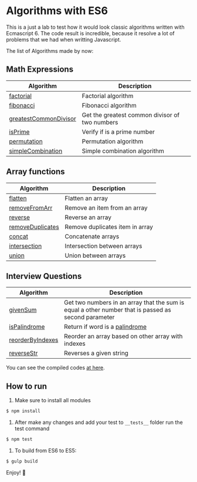 # Algorithms with ES6

This is a just a lab to test how it would look classic algorithms written with Ecmascript 6. The code result is incredible, because it resolve a lot of problems that we had when writting Javascript.

The list of Algorithms made by now:

## Math Expressions

Algorithm | Description
--------- | -----------
[factorial](/src/math/factorial.js) | Factorial algorithm
[fibonacci](/src/math/fibonacci.js) | Fibonacci algorithm
[greatestCommonDivisor](/src/math/greatest-common-divisor.js) | Get the greatest common divisor of two numbers
[isPrime](/src/math/is-prime.js) | Verify if is a prime number
[permutation](/src/math/permutation.js) | Permutation algorithm
[simpleCombination](/src/math/simple-combination.js) | Simple combination algorithm

## Array functions

Algorithm | Description
--------- | -----------
[flatten](/src/array/flatten.js) | Flatten an array
[removeFromArr](/src/array/remove-from-array.js) | Remove an item from an array
[reverse](/src/array/reverse.js) | Reverse an array
[removeDuplicates](/src/array/remove-duplicates.js) | Remove duplicates item in array
[concat](/src/array/concat.js) | Concatenate arrays
[intersection](/src/array/intersection.js) | Intersection between arrays
[union](/src/array/union.js) | Union between arrays

## Interview Questions

Algorithm | Description
--------- | -----------
[givenSum](/src/interview-questions/given-sum.js) | Get two numbers in an array that the sum is equal a other number that is passed as second parameter
[isPalindrome](/src/interview-questions/is-palindrome.js) | Return if word is a [palindrome](http://en.wikipedia.org/wiki/Palindrome)
[reorderByIndexes](/src/interview-questions/reorder-by-indexes.js) | Reorder an array based on other array with indexes
[reverseStr](/src/interview-questions/reverse-string.js) | Reverses a given string 

You can see the compiled codes [at here](/compiled).

## How to run

1. Make sure to install all modules
```bash
$ npm install
```
1. After make any changes and add your test to `__tests__` folder run the test command
```bash
$ npm test
```
1. To build from ES6 to ES5:
```bash
$ gulp build
```

Enjoy! :ghost:
